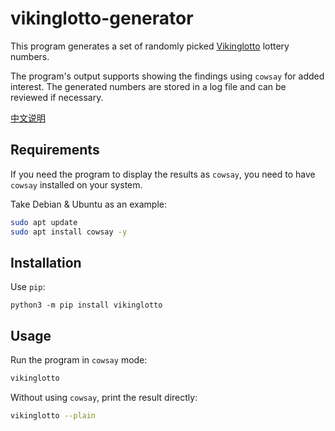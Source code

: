 # vikinglotto-generator

This program generates a set of randomly picked 
[Vikinglotto](https://en.wikipedia.org/wiki/Vikinglotto) lottery numbers.

The program's output supports showing the findings using `cowsay` for added interest.
The generated numbers are stored in a log file and can be reviewed if necessary. 

[中文说明](./README_CN.md)

## Requirements

If you need the program to display the results as `cowsay`, you need to have `cowsay` installed on your system.

Take Debian & Ubuntu as an example:

```bash
sudo apt update
sudo apt install cowsay -y
```

## Installation

Use `pip`:

```
python3 -m pip install vikinglotto
```

## Usage

Run the program in `cowsay` mode:

```bash
vikinglotto
```

Without using `cowsay`, print the result directly:

```bash
vikinglotto --plain
```
